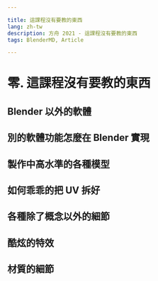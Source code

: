 ```yaml
---

title: 這課程沒有要教的東西
lang: zh-tw
description: 方舟 2021 - 這課程沒有要教的東西
tags: BlenderMD, Article

---
```


零. 這課程沒有要教的東西
===

## Blender 以外的軟體  
## 別的軟體功能怎麼在 Blender 實現  
## 製作中高水準的各種模型  
## 如何乖乖的把 UV 拆好  
## 各種除了概念以外的細節
## 酷炫的特效
## 材質的細節